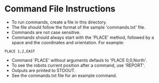 # Command File Instructions

- To run commands, create a file in this directory.
- The file should follow the format of the sample 'commands.txt' file.
- Commands are not case sensitive.
- Commands should always start with the 'PLACE' method, followed by a space and the coordinates and orientation. For example:
```plain
PLACE 1,2,EAST
```
- Command 'PLACE' without arguments defauls to 'PLACE 0,0,North'.
- To see the robots current position after a command, use 'REPORT'.
- Outputs are printed to STDOUT.
- See the commands.txt file for an example command.